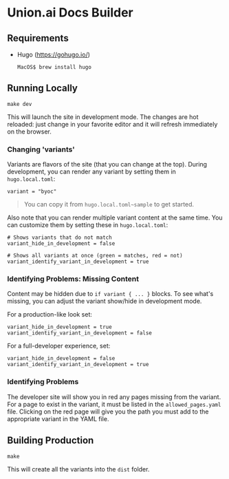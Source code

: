 # Union.ai Docs Builder

## Requirements

- Hugo (https://gohugo.io/)

      MacOS$ brew install hugo

## Running Locally

    make dev

This will launch the site in development mode. The changes are hot reloaded: just change in your favorite editor and it will refresh immediately on the browser.

### Changing 'variants'

Variants are flavors of the site (that you can change at the top). During
development, you can render any variant by setting them in `hugo.local.toml`:

    variant = "byoc"

> You can copy it from `hugo.local.toml~sample` to get started.

Also note that you can render multiple variant content at the same time. You can
customize them by setting these in `hugo.local.toml`:

    # Shows variants that do not match
    variant_hide_in_development = false

    # Shows all variants at once (green = matches, red = not)
    variant_identify_variant_in_development = true

### Identifying Problems: Missing Content

Content may be hidden due to `if variant { ... }` blocks. To see what's missing,
you can adjust the variant show/hide in development mode.

For a production-like look set:

    variant_hide_in_development = true
    variant_identify_variant_in_development = false

For a full-developer experience, set:

    variant_hide_in_development = false
    variant_identify_variant_in_development = true

### Identifying Problems

The developer site will show you in red any pages missing from the variant. For a page to exist in the variant, it must be listed in the `allowed_pages.yaml` file. Clicking on the red page will give you the path you must add to the appropriate variant in the YAML file.

## Building Production

    make

This will create all the variants into the `dist` folder.
